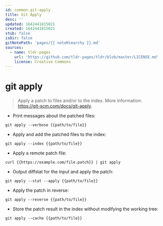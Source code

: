 ```yaml
---
id: common.git-apply
title: Git Apply
desc: ''
updated: 1642441815021
created: 1642441815021
stub: false
isDir: false
gitNotePath: 'pages/{{ noteHiearchy }}.md'
sources:
  - name: tldr-pages
    url: 'https://github.com/tldr-pages/tldr/blob/master/LICENSE.md'
    license: Creative Commons
---
```

# git apply

> Apply a patch to files and/or to the index.
> More information: <https://git-scm.com/docs/git-apply>.

- Print messages about the patched files:

`git apply --verbose {{path/to/file}}`

- Apply and add the patched files to the index:

`git apply --index {{path/to/file}}`

- Apply a remote patch file:

`curl {{https://example.com/file.patch}} | git apply`

- Output diffstat for the input and apply the patch:

`git apply --stat --apply {{path/to/file}}`

- Apply the patch in reverse:

`git apply --reverse {{path/to/file}}`

- Store the patch result in the index without modifying the working tree:

`git apply --cache {{path/to/file}}`


